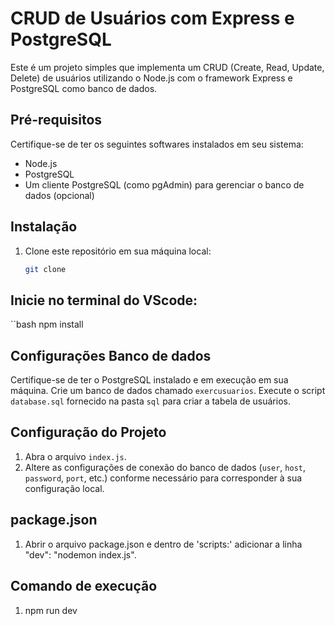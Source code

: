 # CRUD de Usuários com Express e PostgreSQL

Este é um projeto simples que implementa um CRUD (Create, Read, Update, Delete) de usuários utilizando o Node.js com o framework Express e PostgreSQL como banco de dados.

## Pré-requisitos

Certifique-se de ter os seguintes softwares instalados em seu sistema:

- Node.js
- PostgreSQL
- Um cliente PostgreSQL (como pgAdmin) para gerenciar o banco de dados (opcional)

## Instalação

1. Clone este repositório em sua máquina local:

   ```bash
   git clone 
## Inicie no terminal do VScode:

  ``bash npm install

## Configurações Banco de dados

Certifique-se de ter o PostgreSQL instalado e em execução em sua máquina.
Crie um banco de dados chamado `exercusuarios`.
Execute o script `database.sql` fornecido na pasta `sql` para criar a tabela de usuários.

## Configuração do Projeto

1. Abra o arquivo `index.js`.
2. Altere as configurações de conexão do banco de dados (`user`, `host`, `password`, `port`, etc.) conforme necessário para corresponder à sua configuração local.

## package.json

   
1. Abrir o arquivo package.json e dentro de 'scripts:' adicionar a linha  "dev": "nodemon index.js".

## Comando de execução

1. npm run dev

